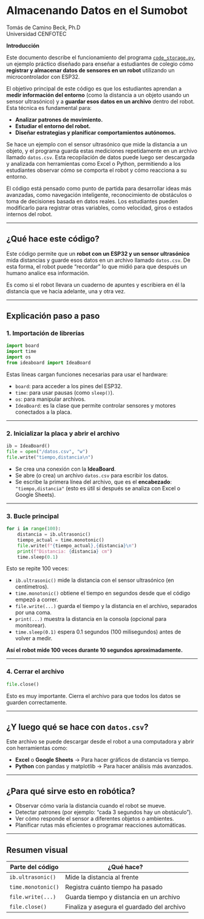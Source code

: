 # Almacenando Datos en el Sumobot

Tomás de Camino Beck, Ph.D  
Universidad CENFOTEC

**Introducción**

Este documento describe el funcionamiento del programa [`code_storage.py`](https://github.com/Universidad-Cenfotec/Sumobot/blob/main/c%C3%B3digos_de_ejemplo/code_storage.py), un ejemplo práctico diseñado para enseñar a estudiantes de colegio cómo **registrar y almacenar datos de sensores en un robot** utilizando un microcontrolador con ESP32.

El objetivo principal de este código es que los estudiantes aprendan a **medir información del entorno** (como la distancia a un objeto usando un sensor ultrasónico) y a **guardar esos datos en un archivo** dentro del robot. Esta técnica es fundamental para:

* **Analizar patrones de movimiento.**
* **Estudiar el entorno del robot.**
* **Diseñar estrategias y planificar comportamientos autónomos.**

Se hace un ejemplo con el sensor ultrasónico que mide la distancia a un objeto, y el programa guarda estas mediciones repetidamente en un archivo llamado `datos.csv`. Esta recopilación de datos puede luego ser descargada y analizada con herramientas como Excel o Python, permitiendo a los estudiantes observar cómo se comporta el robot y cómo reacciona a su entorno.

El código está pensado como punto de partida para desarrollar ideas más avanzadas, como navegación inteligente, reconocimiento de obstáculos o toma de decisiones basada en datos reales. Los estudiantes pueden modificarlo para registrar otras variables, como velocidad, giros o estados internos del robot.

---

## ¿Qué hace este código?

Este código permite que un **robot con un ESP32 y un sensor ultrasónico** mida distancias y guarde esos datos en un archivo llamado `datos.csv`. De esta forma, el robot puede “recordar” lo que midió para que después un humano analice esa información.

Es como si el robot llevara un cuaderno de apuntes y escribiera en él la distancia que ve hacia adelante, una y otra vez.

---

## Explicación paso a paso

### 1. **Importación de librerías**

```python
import board
import time
import os
from ideaboard import IdeaBoard
```

Estas líneas cargan funciones necesarias para usar el hardware:

* `board`: para acceder a los pines del ESP32.
* `time`: para usar pausas (como `sleep()`).
* `os`: para manipular archivos.
* `IdeaBoard`: es la clase que permite controlar sensores y motores conectados a la placa.

---

### 2. **Inicializar la placa y abrir el archivo**

```python
ib = IdeaBoard()
file = open("/datos.csv", "w")
file.write("tiempo,distancia\n")
```

* Se crea una conexión con la **IdeaBoard**.
* Se abre (o crea) un archivo `datos.csv` para escribir los datos.
* Se escribe la primera línea del archivo, que es el **encabezado**: `"tiempo,distancia"` (esto es útil si después se analiza con Excel o Google Sheets).

---

### 3. **Bucle principal**

```python
for i in range(100):
    distancia = ib.ultrasonic()
    tiempo_actual = time.monotonic()
    file.write(f"{tiempo_actual},{distancia}\n")
    print(f"Distancia: {distancia} cm")
    time.sleep(0.1)
```

Esto se repite 100 veces:

* `ib.ultrasonic()` mide la distancia con el sensor ultrasónico (en centímetros).
* `time.monotonic()` obtiene el tiempo en segundos desde que el código empezó a correr.
* `file.write(...)` guarda el tiempo y la distancia en el archivo, separados por una coma.
* `print(...)` muestra la distancia en la consola (opcional para monitorear).
* `time.sleep(0.1)` espera 0.1 segundos (100 milisegundos) antes de volver a medir.

**Así el robot mide 100 veces durante 10 segundos aproximadamente.**

---

### 4. **Cerrar el archivo**

```python
file.close()
```

Esto es muy importante. Cierra el archivo para que todos los datos se guarden correctamente.

---

## ¿Y luego qué se hace con `datos.csv`?

Este archivo se puede descargar desde el robot a una computadora y abrir con herramientas como:

* **Excel** o **Google Sheets** → Para hacer gráficos de distancia vs tiempo.
* **Python** con pandas y matplotlib → Para hacer análisis más avanzados.

---

## ¿Para qué sirve esto en robótica?

* Observar cómo varía la distancia cuando el robot se mueve.
* Detectar patrones (por ejemplo: “cada 3 segundos hay un obstáculo”).
* Ver cómo responde el sensor a diferentes objetos o ambientes.
* Planificar rutas más eficientes o programar reacciones automáticas.

---

## Resumen visual

| Parte del código   | ¿Qué hace?                                 |
| ------------------ | ------------------------------------------ |
| `ib.ultrasonic()`  | Mide la distancia al frente                |
| `time.monotonic()` | Registra cuánto tiempo ha pasado           |
| `file.write(...)`  | Guarda tiempo y distancia en un archivo    |
| `file.close()`     | Finaliza y asegura el guardado del archivo |
